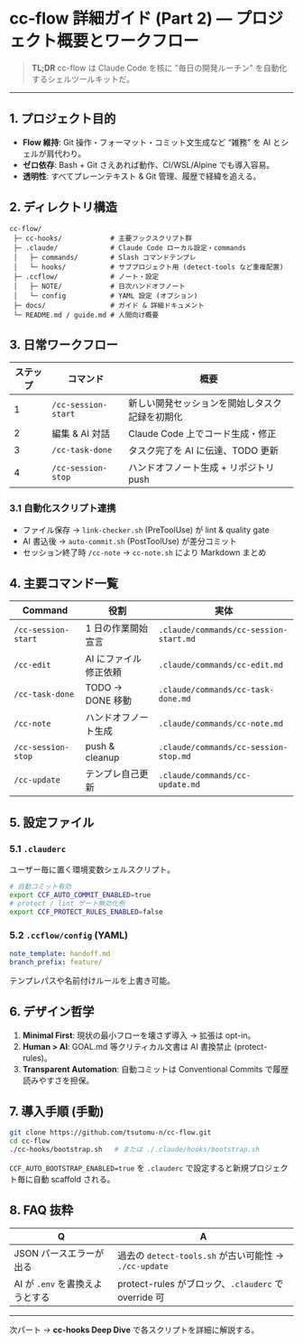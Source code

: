 # cc-flow 詳細ガイド (Part 2) — プロジェクト概要とワークフロー
> **TL;DR** cc-flow は Claude Code を核に "毎日の開発ルーチン" を自動化するシェルツールキットだ。

---

## 1. プロジェクト目的
- **Flow 維持**: Git 操作・フォーマット・コミット文生成など “雑務” を AI とシェルが肩代わり。
- **ゼロ依存**: Bash + Git さえあれば動作、CI/WSL/Alpine でも導入容易。
- **透明性**: すべてプレーンテキスト & Git 管理、履歴で経緯を追える。

## 2. ディレクトリ構造
```text
cc-flow/
 ├─ cc-hooks/            # 主要フックスクリプト群
 ├─ .claude/             # Claude Code ローカル設定・commands
 │   ├─ commands/        # Slash コマンドテンプレ
 │   └─ hooks/           # サブプロジェクト用 (detect-tools など重複配置)
 ├─ .ccflow/             # ノート・設定
 │   ├─ NOTE/            # 日次ハンドオフノート
 │   └─ config           # YAML 設定 (オプション)
 ├─ docs/                # ガイド & 詳細ドキュメント
 └─ README.md / guide.md # 人間向け概要
```

## 3. 日常ワークフロー
| ステップ | コマンド | 概要 |
| --- | --- | --- |
| 1 | `/cc-session-start` | 新しい開発セッションを開始しタスク記録を初期化 |
| 2 | 編集 & AI 対話 | Claude Code 上でコード生成・修正 |
| 3 | `/cc-task-done` | タスク完了を AI に伝達、TODO 更新 |
| 4 | `/cc-session-stop` | ハンドオフノート生成 + リポジトリ push |

### 3.1 自動化スクリプト連携
- ファイル保存 → `link-checker.sh` (PreToolUse) が lint & quality gate
- AI 書込後 → `auto-commit.sh` (PostToolUse) が差分コミット
- セッション終了時 `/cc-note` → `cc-note.sh` により Markdown まとめ

## 4. 主要コマンド一覧
| Command | 役割 | 実体 |
| --- | --- | --- |
| `/cc-session-start` | 1 日の作業開始宣言 | `.claude/commands/cc-session-start.md` |
| `/cc-edit` | AI にファイル修正依頼 | `.claude/commands/cc-edit.md` |
| `/cc-task-done` | TODO → DONE 移動 | `.claude/commands/cc-task-done.md` |
| `/cc-note` | ハンドオフノート生成 | `.claude/commands/cc-note.md` |
| `/cc-session-stop` | push & cleanup | `.claude/commands/cc-session-stop.md` |
| `/cc-update` | テンプレ自己更新 | `.claude/commands/cc-update.md` |

## 5. 設定ファイル
### 5.1 `.clauderc`
ユーザー毎に置く環境変数シェルスクリプト。
```bash
# 自動コミット有効
export CCF_AUTO_COMMIT_ENABLED=true
# protect / lint ゲート無効化例
export CCF_PROTECT_RULES_ENABLED=false
```

### 5.2 `.ccflow/config` (YAML)
```yaml
note_template: handoff.md
branch_prefix: feature/
```
テンプレパスや名前付けルールを上書き可能。

## 6. デザイン哲学
1. **Minimal First**: 現状の最小フローを壊さず導入 → 拡張は opt-in。
2. **Human > AI**: GOAL.md 等クリティカル文書は AI 書換禁止 (protect-rules)。
3. **Transparent Automation**: 自動コミットは Conventional Commits で履歴読みやすさを担保。

## 7. 導入手順 (手動)
```bash
git clone https://github.com/tsutomu-n/cc-flow.git
cd cc-flow
./cc-hooks/bootstrap.sh   # または ./.claude/hooks/bootstrap.sh
```
`CCF_AUTO_BOOTSTRAP_ENABLED=true` を `.clauderc` で設定すると新規プロジェクト毎に自動 scaffold される。

## 8. FAQ 抜粋
| Q | A |
| --- | --- |
| JSON パースエラーが出る | 過去の `detect-tools.sh` が古い可能性 → `./cc-update` |
| AI が `.env` を書換えようとする | protect-rules がブロック、`.clauderc` で override 可 |

---
次パート → **cc-hooks Deep Dive** で各スクリプトを詳細に解説する。

